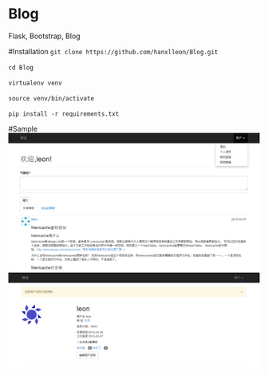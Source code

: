 # Blog

Flask, Bootstrap, Blog

#Installation
`git clone https://github.com/hanxlleon/Blog.git`

`cd Blog`

`virtualenv venv`

`source venv/bin/activate`

`pip install -r requirements.txt`

#Sample
![image](https://github.com/hanxlleon/Blog/raw/master/sample/sample1.png)
![image](https://github.com/hanxlleon/Blog/raw/master/sample/sample2.png)

